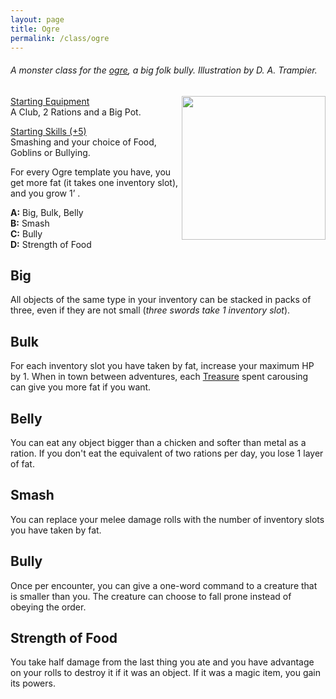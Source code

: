 ```yaml
---
layout: page
title: Ogre
permalink: /class/ogre
---
```



###### A monster class for the [ogre](https://saltygoo.github.io/monsters/ogre), a big folk bully. Illustration by D. A. Trampier.

<img align="right" width=230px  src="https://images.dakkadakka.com/gallery/2010/11/11/154474_sm-80%C2%B4s%2C%20Artwork%2C%20Drawing%2C%20Drawings%2C%20Ogres%2C%20Old%2C%20Old%20Style%2C%20School%2C%20Style.jpg">

<ins>Starting Equipment</ins><br>
A Club, 2 Rations and a Big Pot.

<ins>Starting Skills (+5)</ins><br>
Smashing and your choice of Food, Goblins or Bullying.

For every Ogre template you have, you get more fat (it takes one inventory slot), and you grow 1’ .

**A:** Big, Bulk, Belly<br>
**B:** Smash<br>
**C:** Bully<br>
**D:** Strength of Food<br>

## Big
All objects of the same type in your inventory can be stacked in packs of three, even if they are not small (*three swords take 1 inventory slot*).

## Bulk
For each inventory slot you have taken by fat, increase your maximum HP by 1. When in town between adventures, each [Treasure](/2020/11/10/extra-rules#treasures) spent carousing can give you more fat if you want.

## Belly
You can eat any object bigger than a chicken and softer than metal as a ration. If you don't eat the equivalent of two rations per day, you lose 1 layer of fat.

## Smash
You can replace your melee damage rolls with the number of inventory slots you have taken by fat.

## Bully
Once per encounter, you can give a one-word command to a creature that is smaller than you. The creature can choose to fall prone instead of obeying the order.

## Strength of Food
You take half damage from the last thing you ate and you have advantage on your rolls to destroy it if it was an object. If it was a magic item, you gain its powers.
